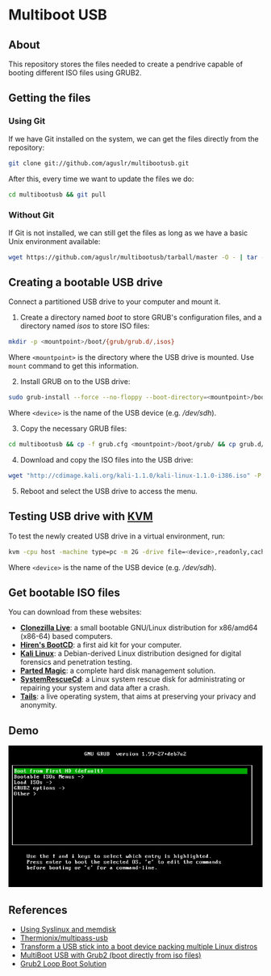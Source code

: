 # Multiboot USB

## About

This repository stores the files needed to create a pendrive capable of booting different ISO files using GRUB2.

## Getting the files

### Using Git

If we have Git installed on the system, we can get the files directly from the repository:

```sh
git clone git://github.com/aguslr/multibootusb.git
```

After this, every time we want to update the files we do:

```sh
cd multibootusb && git pull
```

### Without Git

If Git is not installed, we can still get the files as long as we have a basic Unix environment available:

```sh
wget https://github.com/aguslr/multibootusb/tarball/master -O - | tar -xzv --strip-components 1 --exclude={README.md,demo.gif}
```

## Creating a bootable USB drive

Connect a partitioned USB drive to your computer and mount it.

1. Create a directory named *boot* to store GRUB's configuration files, and a directory named *isos* to store ISO files:

```sh
mkdir -p <mountpoint>/boot/{grub/grub.d/,isos}
```

   Where `<mountpoint>` is the directory where the USB drive is mounted. Use `mount` command to get this information.

2. Install GRUB on to the USB drive:

```sh
sudo grub-install --force --no-floppy --boot-directory=<mountpoint>/boot <device>
```

   Where `<device>` is the name of the USB device (e.g. */dev/sdh*).

3. Copy the necessary GRUB files:

```sh
cd multibootusb && cp -f grub.cfg <mountpoint>/boot/grub/ && cp grub.d/*.cfg <mountpoint>/boot/grub/grub.d/
```

4. Download and copy the ISO files into the USB drive:

```sh
wget "http://cdimage.kali.org/kali-1.1.0/kali-linux-1.1.0-i386.iso" -P <mountpoint>/boot/isos/
```

5. Reboot and select the USB drive to access the menu.


## Testing USB drive with [KVM](http://www.linux-kvm.org/)

To test the newly created USB drive in a virtual environment, run:

```sh
kvm -cpu host -machine type=pc -m 2G -drive file=<device>,readonly,cache=none,if=virtio
```

   Where `<device>` is the name of the USB device (e.g. */dev/sdh*).


## Get bootable ISO files

You can download from these websites:
* **[Clonezilla Live](http://clonezilla.org/clonezilla-live.php)**: a small bootable GNU/Linux distribution for x86/amd64 (x86-64) based computers.
* **[Hiren's BootCD](http://www.hirensbootcd.org/)**: a first aid kit for your computer.
* **[Kali Linux](https://www.kali.org/)**: a Debian-derived Linux distribution designed for digital forensics and penetration testing.
* **[Parted Magic](http://partedmagic.com/)**: a complete hard disk management solution.
* **[SystemRescueCd](http://www.sysresccd.org/)**: a Linux system rescue disk for administrating or repairing your system and data after a crash.
* **[Tails](https://tails.boum.org/)**: a live operating system, that aims at preserving your privacy and anonymity.

## Demo

![Demo GIF](demo.gif "Demo")

## References

- [Using Syslinux and memdisk](https://wiki.archlinux.org/index.php/Multiboot_USB_drive#Using_Syslinux_and_memdisk)
- [Thermionix/multipass-usb](https://github.com/Thermionix/multipass-usb)
- [Transform a USB stick into a boot device packing multiple Linux distros](http://www.circuidipity.com/multi-boot-usb.html)
- [MultiBoot USB with Grub2 (boot directly from iso files)](http://www.panticz.de/MultiBootUSB)
- [Grub2 Loop Boot Solution](http://forums.kali.org/showthread.php?1025-Grub2-Loop-Boot-Solution)
